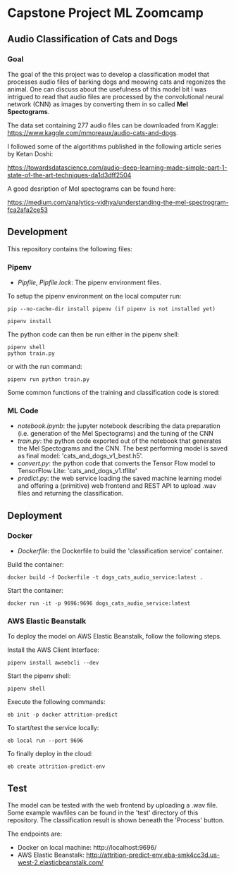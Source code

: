 # Capstone Project ML Zoomcamp

## Audio Classification of Cats and Dogs

### Goal

The goal of the this project was to develop a classification model that processes audio files of barking dogs and
meowing cats and regonizes the animal. One can discuss about the usefulness of this model bit I was intrigued to
read that audio files are processed by the convolutional neural network (CNN) as images by converting them in so called **Mel Spectograms**.

The data set containing 277 audio files can be downloaded from Kaggle: https://www.kaggle.com/mmoreaux/audio-cats-and-dogs.

I followed some of the algortithms published in the following article series by Ketan Doshi:

https://towardsdatascience.com/audio-deep-learning-made-simple-part-1-state-of-the-art-techniques-da1d3dff2504

A good desription of Mel spectograms can be found here:

https://medium.com/analytics-vidhya/understanding-the-mel-spectrogram-fca2afa2ce53

## Development

This repository contains the following files:

### Pipenv

- *Pipfile*, *Pipfile.lock*: The pipenv environment files.

To setup the pipenv environment on the local computer run:

    pip --no-cache-dir install pipenv (if pipenv is not installed yet)

    pipenv install

The python code can then be run either in the pipenv shell:

    pipenv shell
    python train.py

or with the run command:

    pipenv run python train.py

Some common functions of the training and classification code is stored:


### ML Code

- *notebook.ipynb*: the jupyter notebook describing the data preparation (i.e. generation of the Mel Spectograms) and the tuning of the CNN
- *train.py*: the python code exported out of the notebook that generates the Mel Spectograms and the CNN. The best performing model is saved as final model: 'cats_and_dogs_v1_best.h5'.
- *convert.py*: the python code that converts the Tensor Flow model to TensorFlow Lite: 'cats_and_dogs_v1.tflite'
- *predict.py*: the web service loading the saved machine learning model and offering a (primitive) web frontend and REST API to upload .wav files and returning the classification.

## Deployment

### Docker

- *Dockerfile*: the Dockerfile to build the 'classification service' container.

Build the container: 

    docker build -f Dockerfile -t dogs_cats_audio_service:latest .

Start the container:

    docker run -it -p 9696:9696 dogs_cats_audio_service:latest

    
### AWS Elastic Beanstalk

To deploy the model on AWS Elastic Beanstalk, follow the following steps.

Install the AWS Client Interface:

    pipenv install awsebcli --dev

Start the pipenv shell:

    pipenv shell

Execute the following commands:

    eb init -p docker attrition-predict


To start/test the service locally:

    eb local run --port 9696

To finally deploy in the cloud:

    eb create attrition-predict-env


## Test

The model can be tested with the web frontend by uploading a .wav file. Some example wavfiles can be found in the 'test' directory of this repository.
The classification result is shown beneath the 'Process' button.

The endpoints are:

* Docker on local machine: http://localhost:9696/
* AWS Elastic Beanstalk: http://attrition-predict-env.eba-smk4cc3d.us-west-2.elasticbeanstalk.com/

